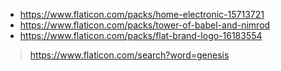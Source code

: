 - https://www.flaticon.com/packs/home-electronic-15713721
- https://www.flaticon.com/packs/tower-of-babel-and-nimrod
- https://www.flaticon.com/packs/flat-brand-logo-16183554


 
 > https://www.flaticon.com/search?word=genesis